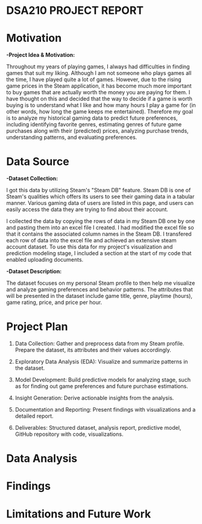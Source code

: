 # DSA210 PROJECT REPORT

# Motivation

**-Project Idea & Motivation:**

Throughout my years of playing games, I always had difficulties in finding games that suit my liking. Although I am not someone who plays games all the time, I have played quite a lot of games. However, due to the rising game prices in the Steam application, it has become much more important to buy games that are actually worth the money you are paying for them. I have thought on this and decided that the way to decide if a game is worth buying is to understand what I like and how many hours I play a game for (in other words, how long the game keeps me entertained). Therefore my goal is to analyze my historical gaming data to predict future preferences, including identifying favorite genres, estimating genres of future game purchases along with their (predicted) prices, analyzing purchase trends, understanding patterns, and evaluating preferences.


# Data Source

**-Dataset Collection:**

I got this data by utilizing Steam's "Steam DB" feature. Steam DB is one of Steam's qualities which offers its users to see their gaming data in a tabular manner. Various gaming data of users are listed in this page, and users can easily access the data they are trying to find about their account.

I collected the data by copying the rows of data in my Steam DB one by one and pasting them into an excel file I created. I had modified the excel file so that it contains the associated column names in the Steam DB. I transfered each row of data into the excel file and achieved an extensive steam account dataset. To use this data for my project's visualization and prediction modeling stage, I included a section at the start of my code that enabled uploading documents.

**-Dataset Description:**

The dataset focuses on my personal Steam profile to then help me visualize and analyze gaming preferences and behavior patterns. The attributes that will be presented in the dataset include game title, genre, playtime (hours), game rating, price, and price per hour.


# Project Plan

1) Data Collection: Gather and preprocess data from my Steam profile. Prepare the dataset, its attributes and their values accordingly.

2) Exploratory Data Analysis (EDA): Visualize and summarize patterns in the dataset.

3) Model Development: Build predictive models for analyzing stage, such as for finding out game preferences and future purchase estimations.

4) Insight Generation: Derive actionable insights from the analysis.

5) Documentation and Reporting: Present findings with visualizations and a detailed report.

6) Deliverables: Structured dataset, analysis report, predictive model, GitHub repository with code, visualizations.


# Data Analysis


# Findings


# Limitations and Future Work





